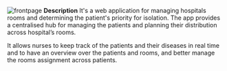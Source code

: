 ![frontpage ](https://github.com/JenishdaSelvasingh/webdevelopment/assets/136103328/d0949add-4f20-46fe-ab14-7ca90e982272)
**Description**
It's a web application for managing hospitals rooms and determining the patient's priority for isolation. The app provides a centralised hub for managing the patients and planning their distribution across hospital’s rooms.

It allows nurses to keep track of the patients and their diseases in real time and to have an overview over the patients and rooms, and better manage the rooms assignment across patients.

